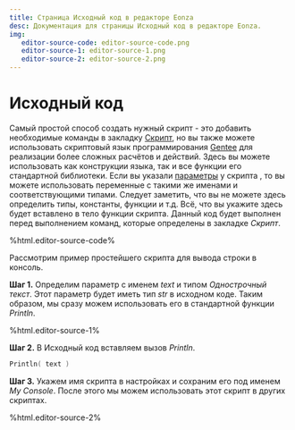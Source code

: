 ```yaml
---
title: Страница Исходный код в редакторе Eonza
desc: Документация для страницы Исходный код в редакторе Eonza.
img:
   editor-source-code: editor-source-code.png
   editor-source-1: editor-source-1.png
   editor-source-2: editor-source-2.png
---
```

# Исходный код

Самый простой способ создать нужный скрипт - это добавить необходимые команды в закладку [Скрипт](editor-script.html), но вы также можете использовать скриптовый язык программирования [Gentee](https://ru.gentee.org/) для реализации более сложных расчётов и действий. Здесь вы можете использовать как конструкции языка, так и все функции его стандартной библиотеки. Если вы указали [параметры](editor-parameters.html) у скрипта , то вы можете использовать переменные с такими же именами и соответствующими типами. Следует заметить, что вы не можете здесь определить типы, константы, функции и т.д. Всё, что вы укажите здесь будет вставлено в тело функции скрипта. Данный код будет выполнен перед выполнением команд, которые определены в закладке *Скрипт*.

%html.editor-source-code%

Рассмотрим пример простейшего скрипта для вывода строки в консоль.

**Шаг 1.** Определим параметр с именем *text* и типом *Однострочный текст*. Этот параметр будет иметь тип *str* в исходном коде. Таким образом, мы сразу можем использовать его в стандартной функции *Println*.

%html.editor-source-1%

**Шаг 2.** В Исходный код вставляем вызов *Println*.

``` go
Println( text )
```

**Шаг 3.** Укажем имя скрипта в настройках и сохраним его под именем *My Console*. После этого мы можем использовать этот скрипт в других скриптах.

%html.editor-source-2%
